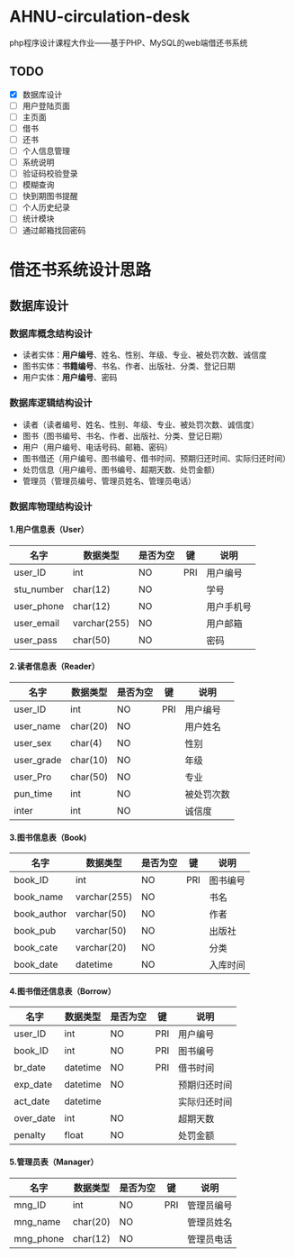 # AHNU-circulation-desk

php程序设计课程大作业——基于PHP、MySQL的web端借还书系统
## TODO

* [x] 数据库设计
* [ ] 用户登陆页面
* [ ] 主页面
* [ ] 借书
* [ ] 还书
* [ ] 个人信息管理
* [ ] 系统说明
* [ ] 验证码校验登录
* [ ] 模糊查询
* [ ] 快到期图书提醒
* [ ] 个人历史纪录
* [ ] 统计模块
* [ ] 通过邮箱找回密码

# 借还书系统设计思路

## 数据库设计

### 数据库概念结构设计

- 读者实体：**用户编号**、姓名、性别、年级、专业、被处罚次数、诚信度
- 图书实体：**书籍编号**、书名、作者、出版社、分类、登记日期
- 用户实体：**用户编号**、密码

### 数据库逻辑结构设计

- 读者（读者编号、姓名、性别、年级、专业、被处罚次数、诚信度）
- 图书（图书编号、书名、作者、出版社、分类、登记日期）
- 用户（用户编号、电话号码、邮箱、密码）
- 图书借还（用户编号、图书编号、借书时间、预期归还时间、实际归还时间）
- 处罚信息（用户编号、图书编号、超期天数、处罚金额）
- 管理员（管理员编号、管理员姓名、管理员电话）

### 数据库物理结构设计

#### 1.用户信息表（User）

| 名字       | 数据类型     | 是否为空 | 键  | 说明       |
| ---------- | ------------ | -------- | --- | ---------- |
| user_ID    | int          | NO       | PRI | 用户编号   |
| stu_number | char(12)     | NO       |     | 学号       |
| user_phone | char(12)     | NO       |     | 用户手机号 |
| user_email | varchar(255) | NO       |     | 用户邮箱   |
| user_pass  | char(50)     | NO       |     | 密码       |

#### 2.读者信息表（Reader）

| 名字       | 数据类型 | 是否为空 | 键  | 说明       |
| ---------- | -------- | -------- | --- | ---------- |
| user_ID    | int      | NO       | PRI | 用户编号   |
| user_name  | char(20) | NO       |     | 用户姓名   |
| user_sex   | char(4)  | NO       |     | 性别       |
| user_grade | char(10) | NO       |     | 年级       |
| user_Pro   | char(50) | NO       |     | 专业       |
| pun_time   | int      | NO       |     | 被处罚次数 |
| inter      | int      | NO       |     | 诚信度     |

#### 3.图书信息表（Book)

| 名字        | 数据类型     | 是否为空 | 键  | 说明     |
| ----------- | ------------ | -------- | --- | -------- |
| book_ID     | int          | NO       | PRI | 图书编号 |
| book_name   | varchar(255) | NO       |     | 书名     |
| book_author | varchar(50)  | NO       |     | 作者     |
| book_pub    | varchar(50)  | NO       |     | 出版社   |
| book_cate   | varchar(20)  | NO       |     | 分类     |
| book_date   | datetime     | NO       |     | 入库时间 |

#### 4.图书借还信息表（Borrow）

| 名字      | 数据类型 | 是否为空 | 键  | 说明         |
| --------- | -------- | -------- | --- | ------------ |
| user_ID   | int      | NO       | PRI | 用户编号     |
| book_ID   | int      | NO       | PRI | 图书编号     |
| br_date   | datetime | NO       | PRI | 借书时间     |
| exp_date  | datetime | NO       |     | 预期归还时间 |
| act_date  | datetime |          |     | 实际归还时间 |
| over_date | int      | NO       |     | 超期天数     |
| penalty   | float    | NO       |     | 处罚金额     |

#### 5.管理员表（Manager）

| 名字      | 数据类型 | 是否为空 | 键  | 说明       |
| --------- | -------- | -------- | --- | ---------- |
| mng_ID    | int      | NO       | PRI | 管理员编号 |
| mng_name  | char(20) | NO       |     | 管理员姓名 |
| mng_phone | char(12) | NO       |     | 管理员电话 |
